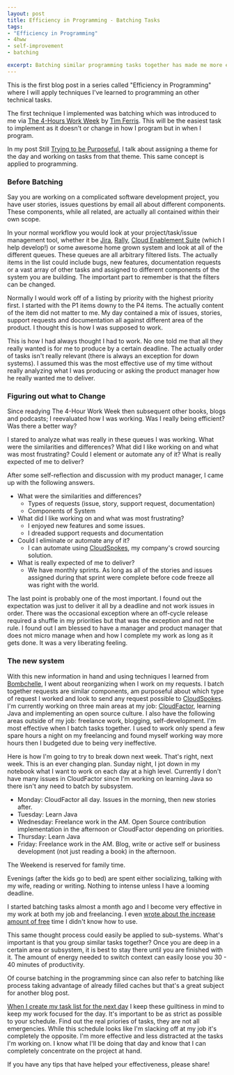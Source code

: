 ```yaml
---
layout: post
title: Efficiency in Programming - Batching Tasks
tags:
- "Efficiency in Programming"
- 4hww
- self-improvement
- batching

excerpt: Batching similar programming tasks together has made me more efficient with my time.
---
```


This is the first blog post in a series called "Efficiency in Programming" where I will apply techniques I've learned to programming an other technical tasks.

The first technique I implemented was batching which was introduced to me via [The 4-Hours Work Week](http://fourhourworkweek.com/) by [Tim Ferris](http://www.fourhourworkweek.com/blog/about/).  This will be the easiest task to implement as it doesn't or change in how I program but in when I program.

In my post Still [Trying to be Purposeful](http://indytechcook.com/still-trying-to-be-purposeful/), I talk about assigning a theme for the day and working on tasks from that theme.  This same concept  is applied to programming.

### Before Batching

Say you are working on a complicated software development project, you have user stories, issues questions by email all about different components.  These components, while all related, are actually all contained within their own scope.

In your normal workflow you would look at your project/task/issue management tool, whether it be [Jira](https://www.atlassian.com/software/jira), [Rally](http://www.rallydev.com/), [Cloud Enablement Suite](http://appirio.com/technology/cloud-enablement-suite/) (which I help develop!) or some awesome home grown system and look at all of the different queues.  These queues are all arbitrary filtered lists.  The actually items in the list could include bugs, new features, documentation requests or a vast array of other tasks and assigned to different components of the system you are building.  The important part to remember is that the filters can be changed.

Normally I would work off of a listing by priority with the highest priority first.  I started with the P1 items downy to the P4 items.  The actually content of the item did not matter to me.  My day contained a mix of issues, stories, support requests and documentation all against different area of the product.  I thought this is how I was supposed to work.  

This is how I had always thought I had to work.  No one told me that all they really wanted is for me to produce by a certain deadline.  The actually order of tasks isn't really relevant (there is always an exception for down systems).  I assumed this was the most effective use of my time without really analyzing what I was producing or asking the product manager how he really wanted me to deliver.

### Figuring out what to Change

Since readying The 4-Hour Work Week then subsequent other books, blogs and podcasts; I reevaluated how I was working.  Was I really being efficient?  Was there a better way?

I stared to analyze what was really in these queues I was working.  What were the similarities and differences?  What did I like working on and what was most frustrating?  Could I element or automate any of it?  What is really expected of me to deliver?

After some self-reflection and discussion with my product manager, I came up with the following answers.

* What were the similarities and differences?
    * Types of requests (issue, story, support request, documentation)
    * Components of System
* What did I like working on and what was most frustrating?
    * I enjoyed new features and some issues.
    * I dreaded support requests and documentation
* Could I eliminate or automate any of it?
    * I can automate using [CloudSpokes](http://www.cloudspokes.com/), my company's crowd sourcing solution.
* What is really expected of me to deliver?
    * We have monthly sprints.  As long as all of the stories and issues assigned during that sprint were complete before code freeze all was right with the world.
    
The last point is probably one of the most important.  I found out the expectation was just to deliver it all by a deadline and not work issues in order.  There was the occasional exception where an off-cycle release required a shuffle in my priorities but that was the exception and not the rule.  I found out I am blessed to have a manager and product manager that does not micro manage when and how I complete my work as long as it gets done.  It was a very liberating feeling.

### The new system

With this new information in hand and using techniques I learned from [Bombchelle](http://www.bombchelle.com/2012/how-to-manage-your-time-energy-when-its-split/), I went about reorganizing when I work on my requests.  I batch together requests are similar components, am purposeful about which type of request I worked and look to send any request possible to [CloudSpokes](http://www.cloudspokes.com/).  I'm currently working on three main areas at my job:  [CloudFactor](http://www.cloudfactorapp.com/), learning Java and implementing an open source culture.  I also have the following areas outside of my job: freelance work, blogging, self-development.  I'm most effective when I batch tasks together.  I used to work only spend a few spare hours a night on my freelancing and found myself working way more hours then I budgeted due to being very ineffective.  

Here is how I'm going to try to break down next week.  That's right, next week.  This is an ever changing plan.  Sunday night, I jot down in my notebook what I want to work on each day at a high level. Currently I don't have many issues in CloudFactor since I'm working on learning Java so there isn't any need to batch by subsystem.

* Monday:  CloudFactor all day. Issues in the morning, then new stories after.
* Tuesday:  Learn Java
* Wednesday: Freelance work in the AM.  Open Source contribution implementation in the afternoon or CloudFactor depending on priorities. 
* Thursday: Learn Java
* Friday:  Freelance work in the AM.  Blog, write or active self or business development (not just reading a book) in the afternoon.

The Weekend is reserved for family time.  

Evenings (after the kids go to bed) are spent either socializing, talking with my wife, reading or writing.  Nothing to intense unless I have a looming deadline.

I started batching tasks almost a month ago and I become very effective in my work at both my job and freelancing.  I even [wrote about the increase amount of free](http://indytechcook.com/d-definition/) time I didn't know how to use.

This same thought process could easily be applied to sub-systems.  What's important is that you group similar tasks together?  Once you are deep in a certain area or subsystem, it is best to stay there until you are finished with it.  The amount of energy needed to switch context can easily loose you 30 - 40 minutes of productivity.

Of course batching in the programming since can also refer to batching like process taking advantage of already filled caches but that's a great subject for another blog post.

[When I create my task list for the next day](http://indytechcook.com/still-trying-to-be-purposeful/) I keep these guiltiness in mind to keep my work focused for the day.  It's important to be as strict as possible to your schedule.  Find out the real priories of tasks, they are not all emergencies.  While this schedule looks like I'm slacking off at my job it's completely the opposite.  I'm more effective and less distracted at the tasks I'm working on.  I know what I'll be doing that day and know that I can completely concentrate on the project at hand.

If you have any tips that have helped your effectiveness, please share!


    




